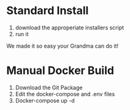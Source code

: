 # Standard Install
1) download the approperiate installers script
2) run it

We made it so easy your Grandma can do it!
   
# Manual Docker Build
1) Download the Git Package
2) Edit the docker-compose and .env files
3) Docker-compose up -d

